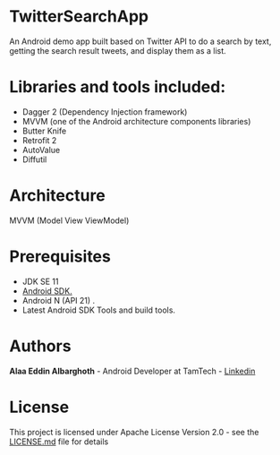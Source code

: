# TwitterSearchApp
An Android demo app built based on Twitter API to do a search by text, getting the search result tweets, and display them as a list. 


# Libraries and tools included:
- Dagger 2 (Dependency Injection framework)
- MVVM (one of the Android architecture components libraries)
- Butter Knife
- Retrofit 2
- AutoValue
- Diffutil


# Architecture
MVVM (Model View ViewModel)


# Prerequisites
- JDK SE 11
- <a href="http://developer.android.com/sdk/index.html" rel="nofollow">Android SDK.</a>
- Android N (API 21) .
- Latest Android SDK Tools and build tools.


# Authors
<b>Alaa Eddin Albarghoth</b> - Android Developer at TamTech - <a href="https://www.linkedin.com/in/alaaeddin-albrghoth/" rel="nofollow">Linkedin</a>


# License
This project is licensed under  Apache License Version 2.0 - see the <a href="http://www.apache.org/licenses/LICENSE-2.0" rel="nofollow">LICENSE.md</a> file for details
